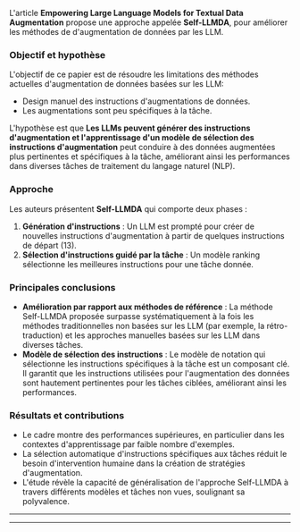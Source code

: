 L'article **Empowering Large Language Models for Textual Data Augmentation** propose une approche appelée **Self-LLMDA**, pour améliorer les méthodes de d'augmentation de données par les LLM.

### Objectif et hypothèse

L'objectif de ce papier est de résoudre les limitations des méthodes actuelles d'augmentation de données basées sur les LLM:

- Design manuel des instructions d'augmentations de données.
- Les augmentations sont peu spécifiques à la tâche.

L'hypothèse est que **Les LLMs peuvent générer des instructions d'augmentation et l'apprentissage d'un modèle de sélection des instructions d'augmentation** peut conduire à des données augmentées plus pertinentes et spécifiques à la tâche, améliorant ainsi les performances dans diverses tâches de traitement du langage naturel (NLP).

### Approche

Les auteurs présentent **Self-LLMDA** qui comporte deux phases :

1. **Génération d'instructions** : Un LLM est prompté pour créer de nouvelles instructions d'augmentation à partir de quelques instructions de départ (13).
2. **Sélection d'instructions guidé par la tâche** : Un modèle ranking sélectionne les meilleures instructions pour une tâche donnée.

### Principales conclusions

- **Amélioration par rapport aux méthodes de référence** : La méthode Self-LLMDA proposée surpasse systématiquement à la fois les méthodes traditionnelles non basées sur les LLM (par exemple, la rétro-traduction) et les approches manuelles basées sur les LLM dans diverses tâches.
- **Modèle de sélection des instructions** : Le modèle de notation qui sélectionne les instructions spécifiques à la tâche est un composant clé. Il garantit que les instructions utilisées pour l'augmentation des données sont hautement pertinentes pour les tâches ciblées, améliorant ainsi les performances.

### Résultats et contributions

- Le cadre montre des performances supérieures, en particulier dans les contextes d'apprentissage par faible nombre d'exemples.
- La sélection automatique d'instructions spécifiques aux tâches réduit le besoin d'intervention humaine dans la création de stratégies d'augmentation.
- L'étude révèle la capacité de généralisation de l'approche Self-LLMDA à travers différents modèles et tâches non vues, soulignant sa polyvalence.
---


---

<!-- garantissant que les données augmentées correspondent aux exigences de la tâche. -->
<!-- ### Méthodologie

- **Données et expériences** :
Le modèle est testé sur 26 tâches d'apprentissage par faible nombre d'exemples, couvrant des domaines tels que la détection de discours haineux, les questions-réponses et l'inférence de langage naturel. Cette évaluation étendue permet une comparaison plus large par rapport aux techniques d'augmentation précédentes.
- **Évaluation** : Les auteurs utilisent des modèles OPT de différentes tailles (125m, 350m, 1.3b) pour mesurer les performances des différentes méthodes d'augmentation des données. Les résultats sont évalués à l'aide du macro-F1 pour les tâches de classification et de la précision pour les tâches non classificatoires. -->
